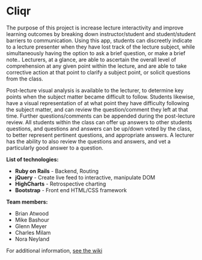 # Cliqr

The purpose of this project is increase lecture interactivity and improve learning outcomes by breaking down instructor/student and student/student barriers to communication. Using this app, students can discreetly indicate to a lecture presenter when they have lost track of the lecture subject, while simultaneously having the option to ask a brief question, or make a brief note.. Lecturers, at a glance, are able to ascertain the overall level of comprehension at any given point within the lecture, and are able to take corrective action at that point to clarify a subject point, or solicit questions from the class.

Post-lecture visual analysis is available to the lecturer, to determine key points when the subject matter became difficult to follow. Students likewise, have a visual representation of at what point they have difficulty following the subject matter, and can review the question/comment they left at that time. Further questions/comments can be appended during the post-lecture review. All students within the class can offer up answers to other students questions, and questions and answers can be up/down voted by the class, to better represent pertinent questions, and appropriate answers. A lecturer has the ability to also review the questions and answers, and vet a particularly good answer to a question.

**List of technologies:**
* **Ruby on Rails** - Backend, Routing
* **jQuery** - Create live feed to interactive, manipulate DOM 
* **HighCharts** - Retrospective charting 
* **Bootstrap** - Front end HTML/CSS framework

**Team members:**
* Brian Atwood
* Mike Bashour
* Glenn Meyer
* Charles Milam
* Nora Neyland

For additional information, [see the wiki](https://github.com/bashmb/clicktolearn/wiki "Cliqr's Wiki")